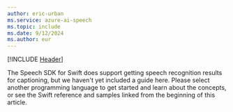 ```yaml
---
author: eric-urban
ms.service: azure-ai-speech
ms.topic: include
ms.date: 9/12/2024
ms.author: eur
---
```


[!INCLUDE [Header](../../common/swift.md)]

The Speech SDK for Swift does support getting speech recognition results for captioning, but we haven't yet included a guide here. Please select another programming language to get started and learn about the concepts, or see the Swift reference and samples linked from the beginning of this article. 
